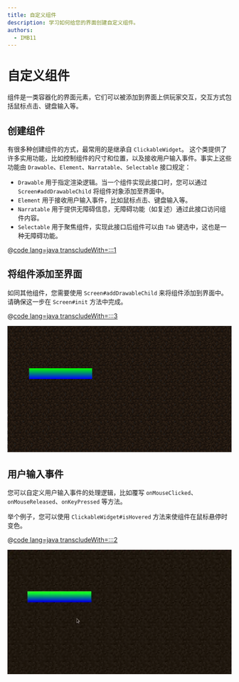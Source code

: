```yaml
---
title: 自定义组件
description: 学习如何给您的界面创建自定义组件。
authors:
  - IMB11
---
```


# 自定义组件

组件是一类容器化的界面元素，它们可以被添加到界面上供玩家交互，交互方式包括鼠标点击、键盘输入等。

## 创建组件

有很多种创建组件的方式，最常用的是继承自 `ClickableWidget`。 这个类提供了许多实用功能，比如控制组件的尺寸和位置，以及接收用户输入事件。事实上这些功能由 `Drawable`、`Element`、`Narratable`、`Selectable` 接口规定：

- `Drawable` 用于指定渲染逻辑。当一个组件实现此接口时，您可以通过 `Screen#addDrawableChild` 将组件对象添加至界面中。
- `Element` 用于接收用户输入事件，比如鼠标点击、键盘输入等。
- `Narratable` 用于提供无障碍信息，无障碍功能（如复述）通过此接口访问组件内容。
- `Selectable` 用于聚焦组件，实现此接口后组件可以由 `Tab` 键选中，这也是一种无障碍功能。

@[code lang=java transcludeWith=:::1](@/reference/1.20.4/src/client/java/com/example/docs/rendering/screens/CustomWidget.java)

## 将组件添加至界面

如同其他组件，您需要使用 `Screen#addDrawableChild` 来将组件添加到界面中。 请确保这一步在 `Screen#init` 方法中完成。

@[code lang=java transcludeWith=:::3](@/reference/1.20.4/src/client/java/com/example/docs/rendering/screens/CustomScreen.java)

![界面上的自定义组件](/assets/develop/rendering/gui/custom-widget-example.png)

## 用户输入事件

您可以自定义用户输入事件的处理逻辑，比如覆写 `onMouseClicked`、`onMouseReleased`、`onKeyPressed` 等方法。

举个例子，您可以使用 `ClickableWidget#isHovered` 方法来使组件在鼠标悬停时变色。

@[code lang=java transcludeWith=:::2](@/reference/1.20.4/src/client/java/com/example/docs/rendering/screens/CustomWidget.java)

![鼠标悬停事件](/assets/develop/rendering/gui/custom-widget-events.webp)
